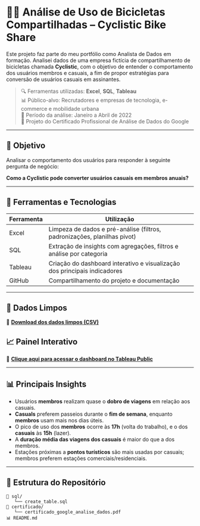 
# 🚴‍♂️ Análise de Uso de Bicicletas Compartilhadas – Cyclistic Bike Share

Este projeto faz parte do meu portfólio como Analista de Dados em formação. Analisei dados de uma empresa fictícia de compartilhamento de bicicletas chamada **Cyclistic**, com o objetivo de entender o comportamento dos usuários membros e casuais, a fim de propor estratégias para conversão de usuários casuais em assinantes.

> 🔍 Ferramentas utilizadas: **Excel**, **SQL**, **Tableau**  
> 📊 Público-alvo: Recrutadores e empresas de tecnologia, e-commerce e mobilidade urbana  
> 📅 Período da análise: Janeiro a Abril de 2022  
> 📌 Projeto do Certificado Profissional de Análise de Dados do Google

---

## 📌 Objetivo

Analisar o comportamento dos usuários para responder à seguinte pergunta de negócio:

**Como a Cyclistic pode converter usuários casuais em membros anuais?**

---

## 🧰 Ferramentas e Tecnologias

| Ferramenta   | Utilização                                                                 |
|--------------|-----------------------------------------------------------------------------|
| Excel        | Limpeza de dados e pré-análise (filtros, padronizações, planilhas pivot)   |
| SQL          | Extração de insights com agregações, filtros e análise por categoria        |
| Tableau      | Criação do dashboard interativo e visualização dos principais indicadores   |
| GitHub       | Compartilhamento do projeto e documentação                                 |

---
## 📂 Dados Limpos
🔗 **[Download dos dados limpos (CSV)](https://drive.google.com/file/d/1IPXHfOj53xwUlD38H1gkHmPYneiXuC9z/view?usp=drive_link)**


## 📈 Painel Interativo

🔗 **[Clique aqui para acessar o dashboard no Tableau Public](https://public.tableau.com/views/DadosBikeCyclist/AnlisedeUsodeBicicletas-CyclisticBikeShare?:language=pt-BR&:sid=&:redirect=auth&:display_count=n&:origin=viz_share_link)**

---

## 📊 Principais Insights

- Usuários **membros** realizam quase o **dobro de viagens** em relação aos casuais.
- **Casuals** preferem passeios durante o **fim de semana**, enquanto **membros** usam mais nos dias úteis.
- O pico de uso dos **membros** ocorre às **17h** (volta do trabalho), e o dos **casuais** às **15h** (lazer).
- A **duração média das viagens dos casuais** é maior do que a dos membros.
- Estações próximas a **pontos turísticos** são mais usadas por casuais; membros preferem estações comerciais/residenciais.

---

## 📁 Estrutura do Repositório

```
📂 sql/
   └── create_table.sql
📂 certificado/
   └── certificado_google_analise_dados.pdf
📊 README.md
```
